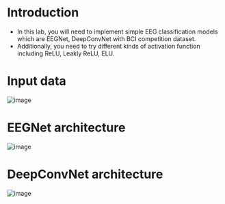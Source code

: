 # Introduction
- In this lab, you will need to implement simple EEG classification models which are EEGNet, DeepConvNet with BCI competition dataset.
- Additionally, you need to try different kinds of activation function including ReLU, Leakly ReLU, ELU.

# Input data
![image](https://user-images.githubusercontent.com/39916963/146378561-f8d48713-e6b7-4114-9650-1e9c36ab1593.png)

# EEGNet architecture
![image](https://user-images.githubusercontent.com/39916963/146378699-df17f3ea-b743-4f1c-8c9d-bff94646f413.png)

# DeepConvNet architecture
![image](https://user-images.githubusercontent.com/39916963/146378749-5cf887b3-1e71-4a17-b165-c113738b9a18.png)
